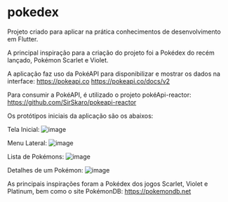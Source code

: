 # pokedex

Projeto criado para aplicar na prática conhecimentos de desenvolvimento em Flutter.

A principal inspiração para a criação do projeto foi a Pokédex do recém lançado, Pokémon Scarlet e Violet. 

A aplicação faz uso da PokéAPI para disponibilizar e mostrar os dados na interface:
https://pokeapi.co
https://pokeapi.co/docs/v2

Para consumir a PokéAPI, é utilizado o projeto pokéApi-reactor:
https://github.com/SirSkaro/pokeapi-reactor

Os protótipos iniciais da aplicação são os abaixos:

Tela Inicial:
![image](https://user-images.githubusercontent.com/70761755/204162919-89dfa14c-b1bf-4d98-a32e-cf599535ce51.png)

Menu Lateral:
![image](https://user-images.githubusercontent.com/70761755/204162938-ae53b4cf-88df-464f-96ae-6ae98d570581.png)

Lista de Pokémons:
![image](https://user-images.githubusercontent.com/70761755/204162952-c9d8d008-2c97-4d5e-9a44-e867b65badc1.png)

Detalhes de um Pokémon:
![image](https://user-images.githubusercontent.com/70761755/204162966-332f5ea8-f0e5-4ca3-bfe9-eee2d3a87700.png)

As principais inspirações foram a Pokédex dos jogos Scarlet, Violet e Platinum, bem como o site PokémonDB:
https://pokemondb.net


